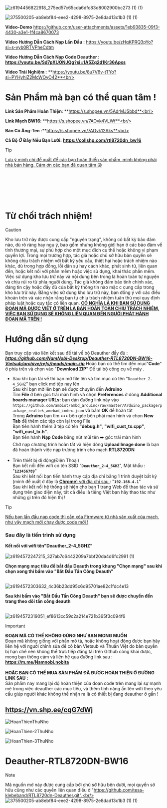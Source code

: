 
![z6194456822918_275ed57c65cda6dfc83d8002900bc273 (1) (1)](https://github.com/user-attachments/assets/ac310a6f-ec8b-445b-8f53-3e308980b37c)

![375500205-ab8ebf84-eee2-4298-8975-2e8dad13c1b3 (1) (1)](https://github.com/user-attachments/assets/87318f2d-eaf6-4681-ab94-ceb35d53e1e7)



**Video-Demo**
https://github.com/user-attachments/assets/1eb93835-09f3-4430-a3e1-1f4ca8670073

**Video Hướng Dẫn Cách Nạp Lần Đầu :**
https://youtu.be/zHqKPRQ3pYo?si=s-yyb0RTVPheCdtm

**Video Hướng Dẫn Cách Nạp Code Deauther :**
 **https://youtu.be/Sd7pXUONJQg?si=1A5Zq2d1Kr36Apxs**

**Video Trải Nghiệm :**
 **https://youtu.be/8u7V6v-tTYo?si=PYHyhIZ2McWOyO42**<br/><br/>

# Sản Phẩm mà bạn có thể quan tâm !
**Link Sản Phẩm Hoàn Thiện**: **https://s.shopee.vn/5AdrMJSbbd**<br/>
 
**Link Mạch BW16**: **https://s.shopee.vn/7AOvk4VLWf**<br/>

**Bản Có Ăng-Ten** :**https://s.shopee.vn/7AOvk12Aks**<br/>

**Cả Bộ Ở Đây Nếu Bạn Lười:** **https://collshp.com/rtl8720dn_bw16**
 
> [!TIP]
<ins> Lưu ý mình chỉ để xuất để các bạn hoàn thiển sản phẩm, mình không phải nhà bán hàng. Cảm ơn các bạn đã quan tâm 😜


<br/>
<br/><br/><br/><br/>

# Từ chối trách nhiệm!

> [!CAUTION]
>Kho lưu trữ này được cung cấp "nguyên trạng", không có bất kỳ bảo đảm nào, dù rõ ràng hay ngụ ý, bao gồm nhưng không giới hạn ở các bảo đảm về tính thương mại, sự phù hợp cho một mục đích cụ thể hoặc không vi phạm quyền lợi. Trong mọi trường hợp, tác giả hoặc chủ sở hữu bản quyền sẽ không chịu trách nhiệm với bất kỳ yêu cầu, thiệt hại hoặc trách nhiệm nào khác, dù trong hợp đồng, lỗi dân sự hay cách khác, phát sinh từ, liên quan đến, hoặc kết nối với phần mềm hoặc việc sử dụng, khai thác phần mềm.
>Việc sử dụng kho lưu trữ này và nội dung bên trong là hoàn toàn tự nguyện và chịu rủi ro từ phía người dùng. Tác giả không đảm bảo tính chính xác, đáng tin cậy hoặc đầy đủ của bất kỳ thông tin nào mặc c cung cấp trong kho lưu trữ này.
>Bằng việc sử dụng kho lưu trữ này, bạn đồng ý với các điều khoản trên và xác nhận rằng bạn tự chịu trách nhiệm tuân thủ mọi quy định pháp luật hoặc quy tắc có liên quan.
<ins>**CÓ NGHĨA LÀ KHI BẠN SỬ DỤNG ĐOẠN MÃ ĐƯỢC VIẾT Ở TRÊN LÀ BẠN HOÀN TOÀN CHỊU TRÁCH NHIỆM, VIỆC BẠN SỬ DỤNG SẼ KHÔNG LIÊN QUAN ĐẾN NGƯỜI PHÁT HÀNH ĐOẠN MÃ TRÊN !**</ins>

# Hướng dẫn sử dụng
Bạn truy cập vào liên kết sau để tải về bộ Deauther đầy đủ : ***https://github.com/NamNobi-Desktop/Deauther-RTL8720DN-BW16-Vietsub/archive/refs/heads/main.zip*** Hoặc bạn có thể tìm đến mục"**Code**" ở phía trên và chọn vào "**Download ZIP**" Để tải bộ công cụ về máy . <br/>

- Sau khi bạn tải về thì bạn mở file lên và tìm mục có tên "``Deauther_2-4_5GHZ``" bạn click mở tệp này lên<br/>
 Sau khi bạn mở lên bạn sẽ được chuyển đến **Adruino** <br/>
Tìm **File** ở bên góc trái màn hình và chọn **Preferences** ở dòng **Additional boards manager URLs:** bạn dán đường link này vào `https://github.com/ambiot/ambd_arduino/raw/master/Arduino_package/package_realtek_amebad_index.json` và bấm **OK** để hoàn tất  <br/>
Trong **Adruino** bạn tìm ••• bên góc bên phải màn hình và chọn **New Tab** để thêm các tệp còn lại trong File<br/>
Bạn tiến hành thêm 3 tệp có tên **"debug.h"**,  **"wifi_cust_tx.cpp"**,  **"wifi_cust_tx.h"**. <br/>
Bạn tiến hành **Nạp Code** bằng nút mũi tên ➡️ góc trái màn hình<br/>
Chờ nạp chương trình hoàn tất và hiện dòng **Upload Image done** là bạn đã hoàn thành việc nạp trương trình cho mạch **RTL8720DN**<br/><br/>
-  Trên thiết bị di động(Điện Thoại)<br/>
Bạn kết nối đến wifi có tên SSID "**``Deauther_2-4_5GHZ``**", Mật khẩu : "**``123456789``**"<br/>
Sau khi kết nối bạn tiến hành truy cập địa chỉ bằng 1 trình duyệt bất kỳ (mình đề xuất ở đây là <ins> **Chrome**) với địa chỉ sau </ins>  : "**`192.168.4.1`**"<br/>
Sau khi kết nối hệ thống sẽ hiện cho bạn 1 trang Web để thao tác và sử dụng trên giao diện này, tất cả điều là tiếng Việt bạn hãy thao tác như những gì trên đó hiện thị !<br/>


> [!TIP]
<ins> Nếu bạn lần đầu nạp code thì cần xóa Firmware từ nhà sản xuất của mạch, như vậy mạch mới chạy được code mới !</ins>



### Sau đây là tiến trình sử dụng <br/>
**Kết nối với wifi tên"Deauther_2-4_5GHZ"** <br/>
<br/>![z6194572247215_327ab7c6442209a7bbf20da4d6fc2991 (1)](https://github.com/user-attachments/assets/64a364e7-4764-4672-8b18-31740a264378)

**Chọn mạng mục tiêu để bắt đầu Deauth trong khung "Chọn mạng" sau khi chọn xong thì bấm vào "Bắt Đầu Tấn Công Deauth"** <br/>

<br/>![z6194572303632_4c36b23dd95c6d95701ae82c1fdc4e13](https://github.com/user-attachments/assets/a04721e0-840f-42f9-b0c3-78984b425388)<br/>

**Sau khi bấm vào "Bắt Đầu Tấn Công Deauth" bạn sẽ được chuyển đến trang theo dõi tấn công deauth**

<br/>![z6194572319051_ef8613cc59c2a214e721b365f3c094f6](https://github.com/user-attachments/assets/dc14c0af-fe22-4cc4-8598-8607f2ea0115)<br/>



> [!IMPORTANT]
**ĐOẠN MÃ CÓ THỂ KHÔNG ĐÚNG NHƯ BẠN MONG MUỐN** <br/>
  Đoạn mã không giống với phần mô tả, hoặc không hoạt động được bạn hãy liên hệ với người chỉnh sửa để có bản Vietsub và Thuần Việt do bản quyền bị hạn chế nên không thể trực tiếp đăng tải trên Github công khai được, mong bạn thông cảm và liên hệ qua đường link sau :
**<ins> https://m.me/Namnobi.nobita </ins>**<br/><br/>
**HOẶC BẠN CÓ THỂ MUA SẢN PHẨM ĐÃ ĐƯỢC HOÀN THIỆN Ở ĐƯỜNG LINK SAU :** <br/>
Sản phẩm nay mang lại độ hoàn thiện của đoạn code trên mang lại sự mạnh mẽ trong việc deauther các mục tiêu, và thêm tính năng ẩn tên wifi theo yêu cầu giúp người khác không thể nhận ra là có thiết bị đang deauther ở gần !
## <ins> https://vn.shp.ee/cqG7dWj </ins> <br/>

![HoanThienThuNho](https://github.com/user-attachments/assets/e16cb14d-e11d-49bc-81f8-04dd0494708c)

![HoanThien-2ThuNho](https://github.com/user-attachments/assets/4ab58f4f-4b5c-4c7f-b579-0271e25adbd1)

![HoanThien-3ThuNho](https://github.com/user-attachments/assets/487ca675-ddd6-42cf-857d-1a32b90ad970)


# Deauther-RTL8720DN-BW16 <br/>
> [!NOTE]
> Mã nguồn mở này được cung cấp bởi chủ sở hữu bên dưới, mọi quyền sở hữu cũng như các quyền liên quan điều ở  "https://github.com/tesa-klebeband/RTL8720dn-Deauther.git".<br/>
![375500205-ab8ebf84-eee2-4298-8975-2e8dad13c1b3 (1) (1)](https://github.com/user-attachments/assets/b980ded6-c9d4-4ce6-9e92-f11be1c0f01b)
